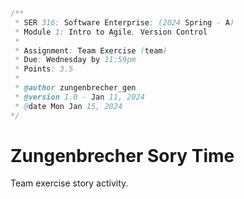 ```java
/**
 * SER 316: Software Enterprise: (2024 Spring - A)
 * Module 1: Intro to Agile, Version Control
 * 
 * Assignment: Team Exercise (team)
 * Due: Wednesday by 11:59pm
 * Points: 3.5
 * 
 * @author zungenbrecher_gen
 * @version 1.0 - Jan 11, 2024
 * @date Mon Jan 15, 2024
*/
```

# Zungenbrecher Sory Time
Team exercise story activity.
